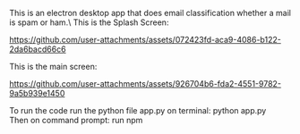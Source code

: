 This is an electron desktop app that does email classification whether a mail is spam or ham.\ 
This is the Splash Screen:

https://github.com/user-attachments/assets/072423fd-aca9-4086-b122-2da6bacd66c6

This is the main screen:

https://github.com/user-attachments/assets/926704b6-fda2-4551-9782-9a5b939e1450

To run the code run the python file app.py on terminal: python app.py\
Then on command prompt: run npm
